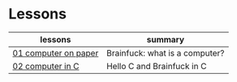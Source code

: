 # Lessons

| lessons | summary |
| ------- | ------- |
| [01 computer on paper](./l01.md) | Brainfuck: what is a computer? |
| [02 computer in C](./l02.md) | Hello C and Brainfuck in C |

